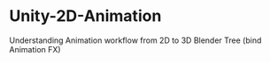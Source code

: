 # Unity-2D-Animation
Understanding Animation workflow from 2D to 3D Blender Tree (bind Animation FX)
